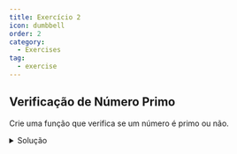 ```yaml
---
title: Exercício 2
icon: dumbbell
order: 2
category:
  - Exercises
tag:
  - exercise
---
```


## Verificação de Número Primo

Crie uma função que verifica se um número é primo ou não.

<details>
  <summary>Solução</summary>

  ### Código
  ```js
    function isPrimo(numero) {
        if (numero <= 1) {
            return false;
        }

        for (let i = 2; i < numero; i++) {
            if (numero % i === 0) {
            return false;
            }
        }

        return true;
    }

    const numero1 = 17;
    const resultado1 = isPrimo(numero1);
    console.log(`${numero1} é primo? ${resultado1 ? 'Sim' : 'Não'}`);

    const numero2 = 25;
    const resultado2 = isPrimo(numero2);
    console.log(`${numero2} é primo? ${resultado2 ? 'Sim' : 'Não'}`);
  ```

  ### Explicação
  Nesta solução, também criamos uma função isPrimo que verifica se um número é primo. Ela retorna false se o número for menor ou igual a 1. Utilizamos um loop para verificar se o número é divisível por algum outro número até o próprio número menos 1. Se for divisível, o número não é primo; caso contrário, é primo. Chamamos a função com os números 17 e 25 e imprimimos os resultados no console.
</details>